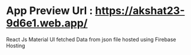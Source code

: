 # App Preview Url : https://akshat23-9d6e1.web.app/

 React Js
 Material UI 
 fetched Data from json file 
 hosted using Firebase Hosting


